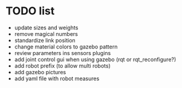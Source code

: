 # TODO list
* update sizes and weights
* remove magical numbers
* standardize link position
* change material colors to gazebo pattern
* review parameters ins sensors plugins
* add joint control gui when using gazebo (rqt or rqt_reconfigure?)
* add robot prefix (to allow multi robots)
* add gazebo pictures
* add yaml file with robot measures
